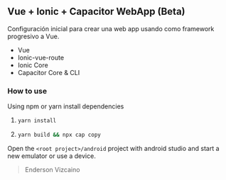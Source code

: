 ## Vue + Ionic + Capacitor WebApp (Beta)

Configuración inicial para crear una web app usando como framework progresivo a Vue.

- Vue
- Ionic-vue-route
- Ionic Core
- Capacitor Core & CLI

### How to use

Using npm or yarn install dependencies

1. ```bash
   yarn install
   ```
   
2. ```bash
   yarn build && npx cap copy 	
   ```

Open the `<root project>/android` project with android studio and start a new emulator or use a device.

> Enderson Vizcaino